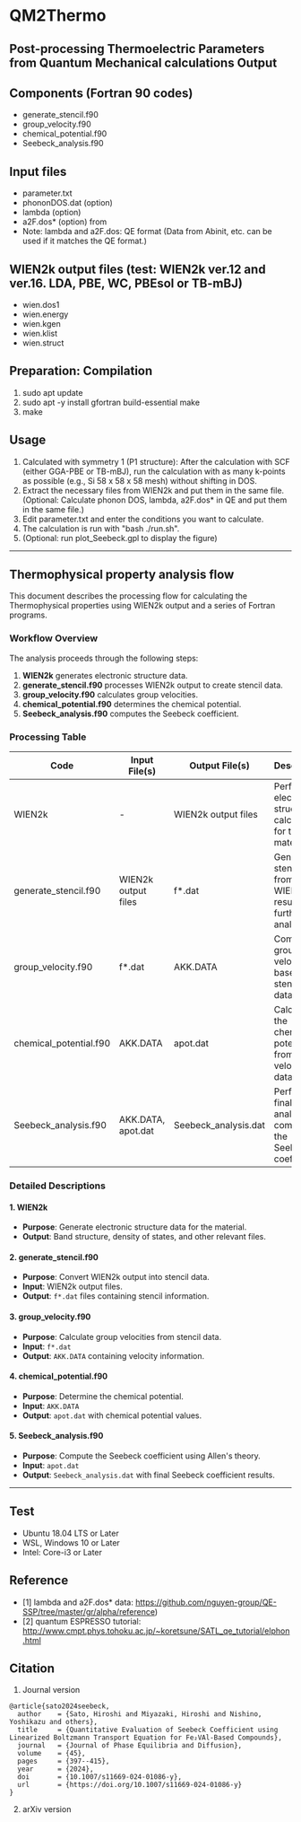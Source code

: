 # QM2Thermo
## Post-processing Thermoelectric Parameters from Quantum Mechanical calculations Output


## Components (Fortran 90 codes)
- generate_stencil.f90
- group_velocity.f90
- chemical_potential.f90
- Seebeck_analysis.f90


## Input files
- parameter.txt
- phononDOS.dat (option)
- lambda (option)
- a2F.dos* (option) from 
- Note: lambda and a2F.dos: QE format (Data from Abinit, etc. can be used if it matches the QE format.)


## WIEN2k output files (test: WIEN2k ver.12 and ver.16. LDA, PBE, WC, PBEsol or TB-mBJ)
- wien.dos1
- wien.energy
- wien.kgen
- wien.klist
- wien.struct


## Preparation: Compilation
1. sudo apt update
2. sudo apt -y install gfortran build-essential make
3. make


## Usage
1. Calculated with symmetry 1 (P1 structure): After the calculation with SCF (either GGA-PBE or TB-mBJ), run the calculation with as many k-points as possible (e.g., Si 58 x 58 x 58 mesh) without shifting in DOS.
2. Extract the necessary files from WIEN2k and put them in the same file. (Optional: Calculate phonon DOS, lambda, a2F.dos* in QE and put them in the same file.)
3. Edit parameter.txt and enter the conditions you want to calculate.
4. The calculation is run with "bash ./run.sh".
5. (Optional: run plot_Seebeck.gpl to display the figure)

---

## Thermophysical property analysis flow

This document describes the processing flow for calculating the Thermophysical properties using WIEN2k output and a series of Fortran programs.

### Workflow Overview

The analysis proceeds through the following steps:

1. **WIEN2k** generates electronic structure data.
2. **generate_stencil.f90** processes WIEN2k output to create stencil data.
3. **group_velocity.f90** calculates group velocities.
4. **chemical_potential.f90** determines the chemical potential.
5. **Seebeck_analysis.f90** computes the Seebeck coefficient.

### Processing Table

| Code                   | Input File(s)         | Output File(s)         | Description                                                                 |
|------------------------|-----------------------|-------------------------|-----------------------------------------------------------------------------|
| WIEN2k                 | -                     | WIEN2k output files     | Performs electronic structure calculations for the material.               |
| generate_stencil.f90   | WIEN2k output files   | f*.dat                  | Generates stencil data from WIEN2k results for further analysis.           |
| group_velocity.f90     | f*.dat                | AKK.DATA                | Computes group velocities based on stencil data.                           |
| chemical_potential.f90 | AKK.DATA              | apot.dat                | Calculates the chemical potential from group velocity data.                |
| Seebeck_analysis.f90   | AKK.DATA, apot.dat    | Seebeck_analysis.dat    | Performs final analysis to compute the Seebeck coefficient.                |

### Detailed Descriptions

#### 1. WIEN2k
- **Purpose**: Generate electronic structure data for the material.
- **Output**: Band structure, density of states, and other relevant files.

#### 2. generate_stencil.f90
- **Purpose**: Convert WIEN2k output into stencil data.
- **Input**: WIEN2k output files.
- **Output**: `f*.dat` files containing stencil information.

#### 3. group_velocity.f90
- **Purpose**: Calculate group velocities from stencil data.
- **Input**: `f*.dat`
- **Output**: `AKK.DATA` containing velocity information.

#### 4. chemical_potential.f90
- **Purpose**: Determine the chemical potential.
- **Input**: `AKK.DATA`
- **Output**: `apot.dat` with chemical potential values.

#### 5. Seebeck_analysis.f90
- **Purpose**: Compute the Seebeck coefficient using Allen's theory.
- **Input**: `apot.dat`
- **Output**: `Seebeck_analysis.dat` with final Seebeck coefficient results.

---

## Test
- Ubuntu 18.04 LTS or Later
- WSL, Windows 10 or Later
- Intel: Core-i3 or Later


## Reference
- [1] lambda and a2F.dos* data: https://github.com/nguyen-group/QE-SSP/tree/master/gr/alpha/reference)
- [2] quantum ESPRESSO tutorial: http://www.cmpt.phys.tohoku.ac.jp/~koretsune/SATL_qe_tutorial/elphon.html


## Citation
1. Journal version
```
@article{sato2024seebeck,
  author    = {Sato, Hiroshi and Miyazaki, Hiroshi and Nishino, Yoshikazu and others},
  title     = {Quantitative Evaluation of Seebeck Coefficient using Linearized Boltzmann Transport Equation for Fe₂VAl-Based Compounds},
  journal   = {Journal of Phase Equilibria and Diffusion},
  volume    = {45},
  pages     = {397--415},
  year      = {2024},
  doi       = {10.1007/s11669-024-01086-y},
  url       = {https://doi.org/10.1007/s11669-024-01086-y}
}
```
2. arXiv version
```

```
